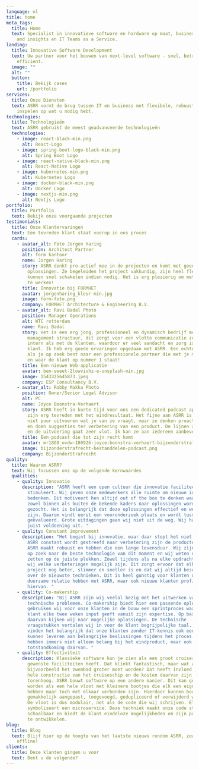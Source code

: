 ```yaml
---
language: nl
title: home
meta_tags:
  title: Home
  text: Specialist in innovatieve software en hardware op maat, business analytics
    and insights en IT Teams as a Service.
landing:
  title: Innovative Software Development
  text: Uw partner voor het bouwen van next-level software - snel, betrouwbaar en
    efficient.
  image: ""
  alt: ""
  button:
    title: Bekijk cases
    url: /portfolio
services:
  title: Onze Diensten
  text: ASRR vormt de brug tussen IT en business met flexibele, robuuste teams die
    inspelen op wat u nodig hebt.
technologies:
  title: Technologieën
  text: ASRR gebruikt de meest geadvanceerde technologieën
  technologies:
    - image: react-black-min.png
      alt: React-Logo
    - image: spring-boot-logo-black-min.png
      alt: Spring Boot Logo
    - image: react-native-black-min.png
      alt: React-Native Logo
    - image: kubernetes-min.png
      alt: Kubernetes Logo
    - image: docker-black-min.png
      alt: Docker Logo
    - image: nextjs-min.png
      alt: Nextjs Logo
portfolio:
  title: Portfolio
  text: Bekijk onze voorgaande projecten
testimonials:
  title: Onze Klantervaringen
  text: Een tevreden klant staat voorop in ons proces
  cards:
    - avatar_alt: Foto Jorgen Haring
      position: Architect Partner
      alt: form kantoor
      name: Jorgen Haring
      story: ASRR denkt pro-actief mee in de projecten en komt met goede en efficiënte
        oplossingen. Ze begeleiden het project vakkundig, zijn heel flexibel en
        kunnen snel schakelen indien nodig. Het is erg plezierig om met ze samen
        te werken!
      title: Innovatie bij FORMHET
      avatar: jorgenharing_kleur-min.jpg
      image: form-foto.png
      company: FORMHET Architecture & Engineering B.V.
    - avatar_alt: Ravi Badal Photo
      position: Manager Operations
      alt: WTC rotterdam
      name: Ravi Badal
      story: Het is een erg jong, professioneel en dynamisch bedrijf met een flat
        management structuur, dit zorgt voor een vlotte communicatie zowel
        intern als met de klanten, waardoor er veel aandacht en zorg is voor de
        klant. Ik heb erg goede ervaringen opgedaan met ASRR. Een echte aanrader
        als je op zoek bent naar een professionele partner die met je meedenkt
        en waar de klant op nummer 1 staat!
      title: Een nieuwe Web-applicatie
      avatar: ben-sweet-2lowvivhz-e-unsplash-min.jpg
      image: 1543325645873.jpeg
      company: ESP Consultancy B.V.
    - avatar_alt: Robby Makka Photo
      position: Owner/Senior Legal Advisor
      alt: PC
      name: Joyce Boonstra-Verhaert
      story: ASRR heeft in korte tijd voor ons een dedicated podcast app gecreëerd. We
        zijn erg tevreden met het eindresultaat. Het fijne aan ASRR is dat ze
        niet puur uitvoeren wat je van ze vraagt, maar ze denken proactief mee
        en doen suggesties ter verbetering van een product. De lijnen zijn kort
        en de uitvoering gaat zeer vlot. Ik kan ze aan iedereen aanbevelen.
      title: Een podcast die tot zijn recht komt
      avatar: mr1808_ovdw-180926-joyce-boonstra-verhaert-bijzonderstrafrecht-advocatuur.jpeg
      image: bijzonderstrafrecht-bestanddelen-podcast.png
      company: BijzonderStrafrecht
quality:
  title: Waarom ASRR?
  text: Wij focussen ons op de volgende kernwaardes
  qualities:
    - quality: Innovatie
      description: "ASRR heeft een open cultuur die innovatie faciliteert en
        stimuleert. Wij geven onze medewerkers alle ruimte om nieuwe ideeën te
        bedenken. Dit motiveert hen altijd out of the box te denken waardoor
        zowel binnen als buiten de bekende kaders naar oplossingen wordt
        gezocht. Het is belangrijk dat deze oplossingen effectief en wenselijk
        zijn. Daarom vindt eerst een vooronderzoek plaats en wordt tussendoor
        geëvalueerd. Grote uitdagingen gaan wij niet uit de weg. Wij halen daar
        juist voldoening uit. "
    - quality: Constant improvement
      description: "Het begint bij innovatie, maar daar stopt het niet. Doordat binnen
        ASRR constant wordt gestreefd naar verbetering zijn de producten die
        ASRR maakt robuust en hebben die een lange levensduur. Wij zijn altijd
        op zoek naar de beste technologie van dit moment en wij weten die in te
        zetten op de juiste plekken. Zowel tijdens als na elke opdracht kijken
        wij welke verbeteringen mogelijk zijn. Dit zorgt ervoor dat elk nieuw
        project nog beter, slimmer en sneller is en dat wij altijd beschikken
        over de nieuwste technieken. Dit is heel gunstig voor klanten die een
        duurzame relatie hebben met ASRR, maar ook nieuwe klanten profiteren
        hiervan. "
    - quality: Co-makership
      description: "Bij ASRR zijn wij veelal bezig met het uitwerken van complexe
        technische problemen. Co-makership biedt hier een passende oplossing. Zo
        gebruiken wij voor onze klanten in de bouw een sprintproces waarin de
        klant elke twee weken input geeft vanuit zijn expertise. Op basis
        daarvan kijken wij naar mogelijke oplossingen. De technische
        vraagstukken vertalen wij in voor de klant begrijpelijke taal. Wij
        vinden het belangrijk dat onze klanten zonder IT-kennis ook een bijdrage
        kunnen leveren aan belangrijke beslissingen tijdens het proces. Zij
        hebben immers niet alleen belang bij het eindproduct, maar ook bij de
        totstandkoming daarvan. "
    - quality: Effectiviteit
      description: Klassieke software kun je zien als een groot cruiseschip dat alle
        gewenste faciliteiten heeft. Dat klinkt fantastisch, maar wat als
        bijvoorbeeld het zwembad groter moet worden? Dat heeft invloed op de
        hele constructie van het cruiseschip en de kosten daarvan zijn
        torenhoog. ASRR bouwt software op een andere manier. Dit kan gezien
        worden als een hele vloot met kleinere bootjes die elk een eigen functie
        hebben maar toch met elkaar verbonden zijn. Hierdoor kunnen bootjes
        gemakkelijk aangepast, toegevoegd, gedupliceerd of verwijderd worden .
        De vloot is dus modulair, net als de code die wij schrijven. Elk bootje
        symboliseert een microservice. Deze techniek maakt onze code stabiel,
        schaalbaar en biedt de klant eindeloze mogelijkheden om zijn producten
        te ontwikkelen.
blog:
  title: Blog
  text: Blijf hier op de hoogte van het laatste nieuws rondom ASRR, zowel on-als
    offline!
clients:
  title: Deze klanten gingen u voor
  text: Bent u de volgende?
---
```

